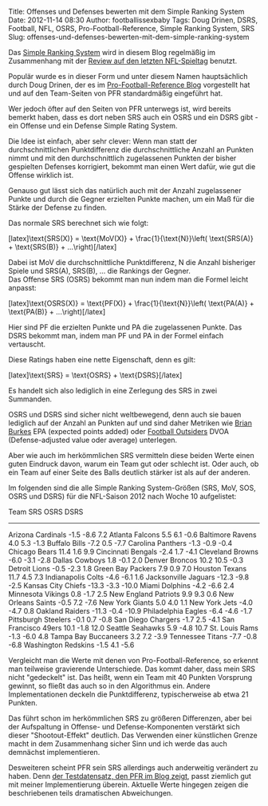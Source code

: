 Title: Offenses und Defenses bewerten mit dem Simple Ranking System
Date: 2012-11-14 08:30
Author: footballissexbaby
Tags: Doug Drinen, DSRS, Football, NFL, OSRS, Pro-Football-Reference, Simple Ranking System, SRS
Slug: offenses-und-defenses-bewerten-mit-dem-simple-ranking-system

Das [Simple Ranking System][] wird in diesem Blog regelmäßig im
Zusammenhang mit der [Review auf den letzten NFL-Spieltag][] benutzt.

Populär wurde es in dieser Form und unter diesem Namen hauptsächlich
durch Doug Drinen, der es im [Pro-Football-Reference Blog][] vorgestellt
hat und auf den Team-Seiten von PFR standardmäßig eingeführt hat.

Wer jedoch öfter auf den Seiten von PFR unterwegs ist, wird bereits
bemerkt haben, dass es dort neben SRS auch ein OSRS und ein DSRS gibt -
ein Offense und ein Defense Simple Rating System.

Die Idee ist einfach, aber sehr clever: Wenn man statt der
durchschnittlichen Punktdifferenz die durchschnittliche Anzahl an
Punkten nimmt und mit den durchschnittlich zugelassenen Punkten der
bisher gespielten Defenses korrigiert, bekommt man einen Wert dafür, wie
gut die Offense wirklich ist.

Genauso gut lässt sich das natürlich auch mit der Anzahl zugelassener
Punkte und durch die Gegner erzielten Punkte machen, um ein Maß für die
Stärke der Defense zu finden.

Das normale SRS berechnet sich wie folgt:

[latex]\\text{SRS(X)} = \\text{MoV(X)} + \\frac{1}{\\text{N}}\\left(
\\text{SRS(A)} + \\text{SRS(B)} + ...\\right)[/latex]

Dabei ist MoV die durchschnittliche Punktdifferenz, N die Anzahl
bisheriger Spiele und SRS(A), SRS(B), ... die Rankings der Gegner.  
Das Offense SRS (OSRS) bekommt man nun indem man die Formel leicht
anpasst:

[latex]\\text{OSRS(X)} = \\text{PF(X)} + \\frac{1}{\\text{N}}\\left(
\\text{PA(A)} + \\text{PA(B)} + ...\\right)[/latex]

Hier sind PF die erzielten Punkte und PA die zugelassenen Punkte. Das
DSRS bekommt man, indem man PF und PA in der Formel einfach vertauscht.

Diese Ratings haben eine nette Eigenschaft, denn es gilt:

[latex]\\text{SRS} = \\text{OSRS} + \\text{DSRS}[/latex]

Es handelt sich also lediglich in eine Zerlegung des SRS in zwei
Summanden.

OSRS und DSRS sind sicher nicht weltbewegend, denn auch sie bauen
lediglich auf der Anzahl an Punkten auf und sind daher Metriken wie
[Brian Burkes][] EPA (expected points added) oder [Football Outsiders][]
DVOA (Defense-adjusted value oder average) unterlegen.

Aber wie auch im herkömmlichen SRS vermitteln diese beiden Werte einen
guten Eindruck davon, warum ein Team gut oder schlecht ist. Oder auch,
ob ein Team auf einer Seite des Balls deutlich stärker ist als auf der
anderen.

Im folgenden sind die alle Simple Ranking System-Größen (SRS, MoV, SOS,
OSRS und DSRS) für die NFL-Saison 2012 nach Woche 10 aufgelistet:

  Team                   SRS     OSRS   DSRS
  ---------------------- ------- ------ -------
  Arizona Cardinals      -1.5    -8.6   7.2
  Atlanta Falcons        5.5     6.1    -0.6
  Baltimore Ravens       4.0     5.3    -1.3
  Buffalo Bills          -7.2    0.5    -7.7
  Carolina Panthers      -1.3    -0.9   -0.4
  Chicago Bears          11.4    1.6    9.9
  Cincinnati Bengals     -2.4    1.7    -4.1
  Cleveland Browns       -6.0    -3.1   -2.8
  Dallas Cowboys         1.8     -0.1   2.0
  Denver Broncos         10.2    10.5   -0.3
  Detroit Lions          -0.5    -2.3   1.8
  Green Bay Packers      7.9     0.9    7.0
  Houston Texans         11.7    4.5    7.3
  Indianapolis Colts     -4.6    -6.1   1.6
  Jacksonville Jaguars   -12.3   -9.8   -2.5
  Kansas City Chiefs     -13.3   -3.3   -10.0
  Miami Dolphins         -4.2    -6.6   2.4
  Minnesota Vikings      0.8     -1.7   2.5
  New England Patriots   9.9     9.3    0.6
  New Orleans Saints     -0.5    7.2    -7.6
  New York Giants        5.0     4.0    1.1
  New York Jets          -4.0    -4.7   0.8
  Oakland Raiders        -11.3   -0.4   -10.9
  Philadelphia Eagles    -6.4    -4.6   -1.7
  Pittsburgh Steelers    -0.1    0.7    -0.8
  San Diego Chargers     -1.7    2.5    -4.1
  San Francisco 49ers    10.1    -1.8   12.0
  Seattle Seahawks       5.9     -4.8   10.7
  St. Louis Rams         -1.3    -6.0   4.8
  Tampa Bay Buccaneers   3.2     7.2    -3.9
  Tennessee Titans       -7.7    -0.8   -6.8
  Washington Redskins    -1.5    4.1    -5.6

Vergleicht man die Werte mit denen von Pro-Football-Reference, so
erkennt man teilweise gravierende Unterschiede. Das kommt daher, dass
mein SRS nicht "gedeckelt" ist. Das heißt, wenn ein Team mit 40 Punkten
Vorsprung gewinnt, so fließt das auch so in den Algorithmus ein. Andere
Implementationen deckeln die Punktdifferenz, typischerweise ab etwa 21
Punkten.

Das führt schon im herkömmlichen SRS zu größeren Differenzen, aber bei
der Aufspaltung in Offense- und Defense-Komponenten verstärkt sich
dieser "Shootout-Effekt" deutlich. Das Verwenden einer künstlichen
Grenze macht in dem Zusammenhang sicher Sinn und ich werde das auch
demnächst implementieren.

Desweiteren scheint PFR sein SRS allerdings auch anderweitig verändert
zu haben. Denn [der Testdatensatz, den PFR im Blog zeigt][], passt
ziemlich gut mit meiner Implementierung überein. Aktuelle Werte hingegen
zeigen die beschriebenen teils dramatischen Abweichungen.

  [Simple Ranking System]: http://footballissexbaby.de/wordpress/2012/09/simple-ranking-system-einfach-aber-gut/
    "Simple Ranking System – einfach aber gut"
  [Review auf den letzten NFL-Spieltag]: http://footballissexbaby.de/wordpress/category/preview-review/
  [Pro-Football-Reference Blog]: http://www.pro-football-reference.com/blog/?p=37
  [Brian Burkes]: http://www.advancednflstats.com
  [Football Outsiders]: http://www.footballoutsiders.com
  [der Testdatensatz, den PFR im Blog zeigt]: http://www.pro-football-reference.com/blog/?p=539
